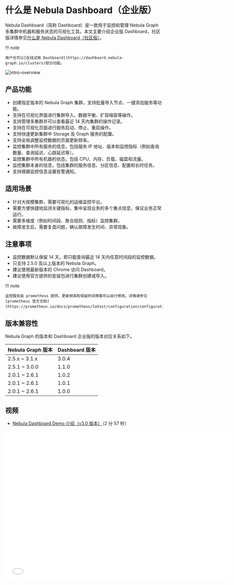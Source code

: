 # 什么是 Nebula Dashboard（企业版）

Nebula Dashboard（简称 Dashboard）是一款用于监控和管理 Nebula Graph 多集群中机器和服务状态的可视化工具。本文主要介绍企业版 Dashboard，社区版详情参见[什么是 Nebula Dashboard（社区版）](../nebula-dashboard/1.what-is-dashboard.md)。

!!! note

    用户也可以[在线试用 Dashboard](https://dashboard.nebula-graph.io/clusters)部分功能。

![intro-overview](https://docs-cdn.nebula-graph.com.cn/figures/intro-overview-20220711-cn.gif)

## 产品功能

- 创建指定版本的 Nebula Graph 集群，支持批量导入节点、一键添加服务等功能。
- 支持在可视化界面进行集群导入、数据平衡、扩容缩容等操作。
- 支持管理多集群并可以查看最近 14 天內集群的操作记录。
- 支持在可视化页面进行服务启动、停止、重启操作。
- 支持快速更新集群中 Storage 及 Graph 服务的配置。
- 支持全局调整监控数据的页面更新频率。
- 监控集群中所有服务的信息，包括服务 IP 地址、版本和监控指标（例如查询数量、查询延迟、心跳延迟等）。
- 监控集群中所有机器的状态，包括 CPU、内存、负载、磁盘和流量。
- 监控集群本身的信息，包括集群的服务信息、分区信息、配置和长时任务。
- 支持根据监控信息设置告警通知。

## 适用场景

- 针对大规模集群，需要可视化的运维监控平台。
- 需要方便快捷地监测关键指标，集中呈现业务的多个重点信息，保证业务正常运行。
- 需要多维度（例如时间段、聚合规则、指标）监控集群。
- 故障发生后，需要复盘问题，确认故障发生时间、异常现象。

## 注意事项

- 监控数据默认保留 14 天，即只能查询最近 14 天内任意时间段的监控数据。
- 只支持 2.5.0 及以上版本的 Nebula Graph。
- 建议使用最新版本的 Chrome 访问 Dashboard。
- 建议使用官方提供的安装包进行集群创建或导入。

!!! note

    监控服务由 prometheus 提供，更新频率和保留时间等都可以自行修改。详情请参见 [prometheus 官方文档](https://prometheus.io/docs/prometheus/latest/configuration/configuration/)。

## 版本兼容性

Nebula Graph 的版本和 Dashboard 企业版的版本对应关系如下。

|Nebula Graph 版本|Dashboard 版本|
|:---|:---|
|2.5.x ~ 3.1.x|3.0.4|
|2.5.1 ~ 3.0.0|1.1.0|
|2.0.1 ~ 2.6.1|1.0.2|
|2.0.1 ~ 2.6.1|1.0.1|
|2.0.1 ~ 2.6.1|1.0.0|

## 视频

* [Nebula Dashboard Demo 介绍（v3.0 版本）](https://www.bilibili.com/video/BV12A4y1f7KL/)（2 分 57 秒）
<iframe src="//player.bilibili.com/player.html?aid=896639724&bvid=BV12A4y1f7KL&cid=723060811&page=1&high_quality=1" scrolling="no" border="0" frameborder="no" framespacing="0" allowfullscreen="true" width="720px" height="480px"> </iframe>
